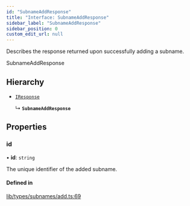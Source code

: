 ```yaml
---
id: "SubnameAddResponse"
title: "Interface: SubnameAddResponse"
sidebar_label: "SubnameAddResponse"
sidebar_position: 0
custom_edit_url: null
---
```


Describes the response returned upon successfully adding a subname.

 SubnameAddResponse

## Hierarchy

- [`IResponse`](IResponse.md)

  ↳ **`SubnameAddResponse`**

## Properties

### id

• **id**: `string`

The unique identifier of the added subname.

#### Defined in

[lib/types/subnames/add.ts:69](https://github.com/JustaName-id/JustaName-sdk/blob/610ce53/packages/@justaname.id/sdk/src/lib/types/subnames/add.ts#L69)
